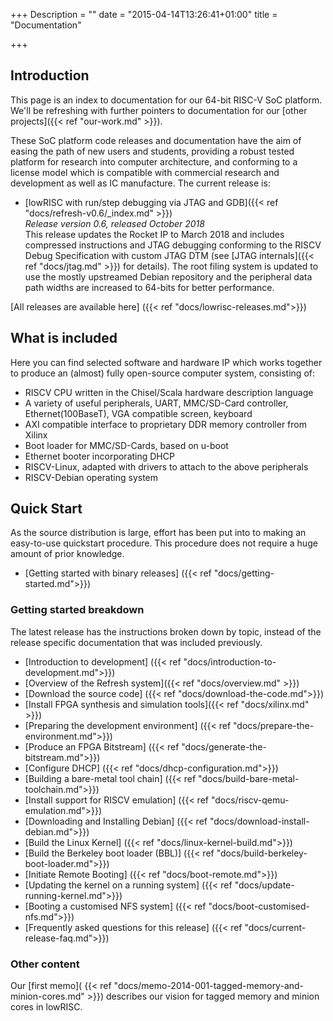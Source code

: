 +++
Description = ""
date = "2015-04-14T13:26:41+01:00"
title = "Documentation"

+++

## Introduction

This page is an index to documentation for our 64-bit RISC-V SoC platform.
We'll be refreshing with further pointers to documentation for our [other
projects]({{< ref "our-work.md" >}}).

These SoC platform code releases and documentation have the aim of easing the path of new users and students,
providing a robust tested platform for research into computer architecture,
and conforming to a license model which is compatible with commercial research
and development as well as IC manufacture. The current release is:

* [lowRISC with run/step debugging via JTAG and GDB]({{< ref "docs/refresh-v0.6/_index.md" >}})
<br>*Release version 0.6, released October 2018*
<br>This release updates the Rocket IP to March 2018 and includes compressed instructions and JTAG debugging conforming to the RISCV Debug Specification with custom JTAG DTM (see [JTAG internals]({{< ref "docs/jtag.md" >}}) for details). The root filing system is updated to use the mostly upstreamed Debian repository and the peripheral data path widths are increased to 64-bits for better performance.

[All releases are available here] ({{< ref "docs/lowrisc-releases.md">}})

## What is included

Here you can find selected software and hardware IP which works together to produce an (almost) fully open-source computer system, consisting of:

* RISCV CPU written in the Chisel/Scala hardware description language
* A variety of useful peripherals, UART, MMC/SD-Card controller, Ethernet(100BaseT), VGA compatible screen, keyboard
* AXI compatible interface to proprietary DDR memory controller from Xilinx
* Boot loader for MMC/SD-Cards, based on u-boot
* Ethernet booter incorporating DHCP
* RISCV-Linux, adapted with drivers to attach to the above peripherals
* RISCV-Debian operating system

## Quick Start

As the source distribution is large, effort has been put into to making an easy-to-use quickstart procedure. This procedure does not require a huge amount of prior knowledge.

* [Getting started with binary releases] ({{< ref "docs/getting-started.md">}})

### Getting started breakdown

The latest release has the instructions broken down by topic, instead of the release specific documentation that was included previously.

* [Introduction to development] ({{< ref "docs/introduction-to-development.md">}})
* [Overview of the Refresh system]({{< ref "docs/overview.md" >}})
* [Download the source code] ({{< ref "docs/download-the-code.md">}})
* [Install FPGA synthesis and simulation tools]({{< ref "docs/xilinx.md" >}})
* [Preparing the development environment] ({{< ref "docs/prepare-the-environment.md">}})
* [Produce an FPGA Bitstream] ({{< ref "docs/generate-the-bitstream.md">}})
* [Configure DHCP] ({{< ref "docs/dhcp-configuration.md">}})
* [Building a bare-metal tool chain] ({{< ref "docs/build-bare-metal-toolchain.md">}})
* [Install support for RISCV emulation] ({{< ref "docs/riscv-qemu-emulation.md">}})
* [Downloading and Installing Debian] ({{< ref "docs/download-install-debian.md">}})
* [Build the Linux Kernel] ({{< ref "docs/linux-kernel-build.md">}})
* [Build the Berkeley boot loader (BBL)] ({{< ref "docs/build-berkeley-boot-loader.md">}})
* [Initiate Remote Booting] ({{< ref "docs/boot-remote.md">}})
* [Updating the kernel on a running system] ({{< ref "docs/update-running-kernel.md">}})
* [Booting a customised NFS system] ({{< ref "docs/boot-customised-nfs.md">}})
* [Frequently asked questions for this release]  ({{< ref "docs/current-release-faq.md">}})

### Other content

Our [first memo](
{{< ref "docs/memo-2014-001-tagged-memory-and-minion-cores.md" >}}) describes our
vision for tagged memory and minion cores in lowRISC.
